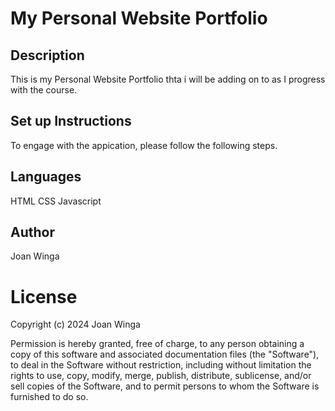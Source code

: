 
# My Personal Website Portfolio

## Description

This is my Personal Website Portfolio thta i will be adding on to as I progress with the course. 
## Set up Instructions
To engage with the appication, please follow the following steps.


## Languages

HTML
CSS
Javascript


## Author
Joan Winga

 # License
 Copyright (c) 2024 Joan Winga

Permission is hereby granted, free of charge, to any person obtaining a copy
of this software and associated documentation files (the "Software"), to deal
in the Software without restriction, including without limitation the rights
to use, copy, modify, merge, publish, distribute, sublicense, and/or sell
copies of the Software, and to permit persons to whom the Software is
furnished to do so.